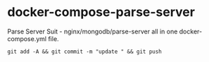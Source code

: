 # docker-compose-parse-server
Parse Server Suit - nginx/mongodb/parse-server all in one docker-compose.yml file.

```
git add -A && git commit -m "update " && git push
```